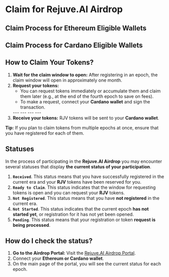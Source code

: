 # Claim for Rejuve.AI Airdrop

## Claim Process for Ethereum Eligible Wallets

<ImageViewer src="/assets/images/products/Airdrop/claim-process-ethereum.webp" alt="Claim process ethereum"/>

## Claim Process for Cardano Eligible Wallets

<ImageViewer src="/assets/images/products/Airdrop/claim-process-cardano.webp" alt="Claim process cardano"/>

## How to Claim Your Tokens?  

1. **Wait for the claim window to open:** After registering in an epoch, the claim window will open in approximately one month.  
2. **Request your tokens:**  
   - You can request tokens immediately or accumulate them and claim them later (e.g., at the end of the fourth epoch to save on fees).  
   - To make a request, connect your **Cardano wallet** and sign the transaction.  
   <ImageViewer src="/assets/images/products/Airdrop/connect-cardano-wallet.webp" alt="Connect cardano wallet"/>
   ---
   <ImageViewer src="/assets/images/products/Airdrop/choosing-cardano.webp" alt="Choosing cardano"/>
   ---
   <ImageViewer src="/assets/images/products/Airdrop/claim-now.webp" alt="Claim now"/>
   ---
   <ImageViewer src="/assets/images/products/Airdrop/lace-confirmation.webp" alt="Lace confirmation"/>
   ---
   <ImageViewer src="/assets/images/products/Airdrop/pending-transaction.webp" alt="Pending transaction"/>
3. **Receive your tokens:** RJV tokens will be sent to your **Cardano wallet**. 
   <ImageViewer src="/assets/images/products/Airdrop/recieved-tokens.webp" alt="Recieved tokens"/>

**Tip:** If you plan to claim tokens from multiple epochs at once, ensure that you have registered for each of them.  

## Statuses

In the process of participating in the **Rejuve.AI Airdrop** you may encounter several statuses that display **the current status of your participation**.

<ImageViewer src="/assets/images/products/Airdrop/statuses.webp" alt="Statuses"/>

1. **`Received`**. This status means that you have successfully registered in the current era and your **RJV** tokens have been reserved for you.
2. **`Ready to Claim`**. This status indicates that the window for requesting tokens is open and you can request your **RJV** tokens.
3. **`Not Registered`**. This status means that you have **not registered** in the current era.
4. **`Not Started`**. This status indicates that the current epoch **has not started yet**, or registration for it has not yet been opened.
5. **`Pending`**. This status means that your registration or token **request is being processed**.

## How do I check the status?

1. **Go to the Airdrop Portal:** Visit the [Rejuve.AI Airdrop Portal](https://rejuve-airdrop.singularitynet.io/).
2. Connect your **Ethereum or Cardano wallet**.
3. On the main page of the portal, you will see the current status for each epoch.